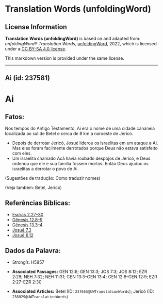 # Translation Words (unfoldingWord)

## License Information

**Translation Words (unfoldingWord)** is based on and adapted from: _unfoldingWord® Translation Words_, [unfoldingWord](https://unfoldingword.org/utw), 2022, which is licensed under a [CC BY-SA 4.0 license](https://creativecommons.org/licenses/by-sa/4.0/legalcode.en).

This markdown version is provided under the same license.



--------------------------------

## Ai (id: 237581)

Ai
==

Fatos:
------

Nos tempos do Antigo Testamento, Ai era o nome de uma cidade cananeia localizada ao sul de Betel e cerca de 8 km a noroeste de Jericó.

* Depois de derrotar Jericó, Josué liderou os israelitas em um ataque a Ai. Mas eles foram facilmente derrotados porque Deus não estava satisfeito com eles.
* Um israelita chamado Acã havia roubado despojos de Jericó, e Deus ordenou que ele e sua família fossem mortos. Então Deus ajudou os israelitas a derrotar o povo de Ai.

(Sugestões de tradução: Como traduzir nomes)

(Veja também: Betel, Jericó)

Referências Bíblicas:
---------------------

* [Esdras 2\.27–30](https://ref.ly/Ezra2:27-Ezra2:30)
* [Gênesis 12\.8–9](https://ref.ly/Gen12:8-Gen12:9)
* [Gênesis 13\.3–4](https://ref.ly/Gen13:3-Gen13:4)
* [Josué 7\.3](https://ref.ly/Josh7:3)
* [Josué 8\.12](https://ref.ly/Josh8:12)

Dados da Palavra:
-----------------

* Strong’s: H5857

* **Associated Passages:** GEN 12:8; GEN 13:3; JOS 7:3; JOS 8:12; EZR 2:28; NEH 7:32; NEH 11:31; GEN 13:3–GEN 13:4; GEN 12:8–GEN 12:9; EZR 2:27–EZR 2:30
* **Associated Articles:** Betel (ID: `237665@UWTranslationWords`); Jericó (ID: `238029@UWTranslationWords`)

